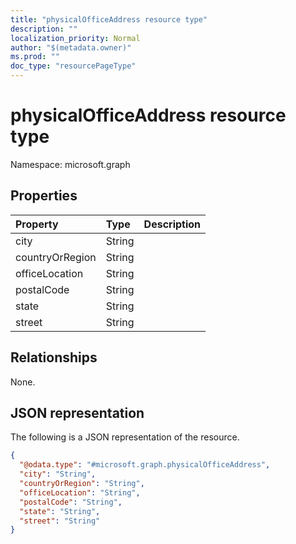 ```yaml
---
title: "physicalOfficeAddress resource type"
description: ""
localization_priority: Normal
author: "$(metadata.owner)"
ms.prod: ""
doc_type: "resourcePageType"
---
```


# physicalOfficeAddress resource type

Namespace: microsoft.graph

## Properties

| Property        | Type   | Description |
| :-------------- | :----- | :---------- |
| city            | String |             |
| countryOrRegion | String |             |
| officeLocation  | String |             |
| postalCode      | String |             |
| state           | String |             |
| street          | String |             |

## Relationships

None.

## JSON representation

The following is a JSON representation of the resource.

<!-- {
  "blockType": "resource",
  "@odata.type": "microsoft.graph.physicalOfficeAddress",
}
-->

```json
{
  "@odata.type": "#microsoft.graph.physicalOfficeAddress",
  "city": "String",
  "countryOrRegion": "String",
  "officeLocation": "String",
  "postalCode": "String",
  "state": "String",
  "street": "String"
}
```
